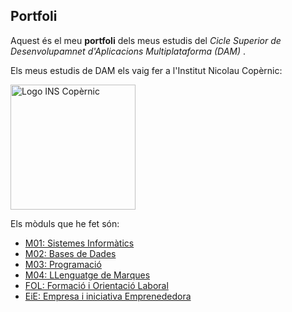 ## Portfoli

Aquest és el meu **portfoli** dels meus estudis del *Cicle Superior de Desenvolupamnet d'Aplicacions Multiplataforma (DAM)* .

Els meus estudis de DAM els vaig fer a l'Institut Nicolau Copèrnic:

<img src="https://copernic.cat/images/logos/logo-header.png" width="200" alt="Logo INS Copèrnic">

Els mòduls que he fet són:
- [M01: Sistemes Informàtics](https://github.com/hache2212/Portfoli/tree/main/Moduls/M01-SistemesInformatics)
- [M02: Bases de Dades](https://github.com/hache2212/Portfoli/tree/main/Moduls/M02-BasesDeDades)
- [M03: Programació](https://github.com/hache2212/Portfoli/tree/main/Moduls/M03-Programacio)
- [M04: LLenguatge de Marques](https://github.com/hache2212/Portfoli/tree/main/Moduls/M04-LlenguatgeDeMarques)
- [FOL: Formació i Orientació Laboral](https://github.com/hache2212/Portfoli/tree/main/Moduls/M12-FOL)
- [EiE: Empresa i iniciativa Emprenededora](https://github.com/hache2212/Portfoli/tree/main/Moduls/M13-EiE)
